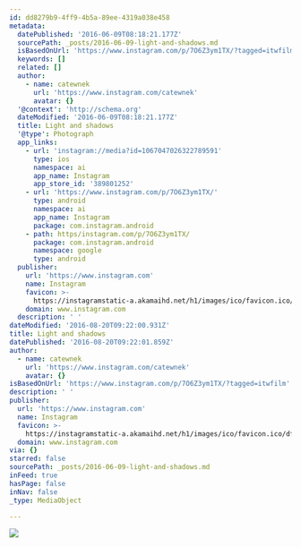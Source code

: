 ```yaml
---
id: dd8279b9-4ff9-4b5a-89ee-4319a038e458
metadata:
  datePublished: '2016-06-09T08:18:21.177Z'
  sourcePath: _posts/2016-06-09-light-and-shadows.md
  isBasedOnUrl: 'https://www.instagram.com/p/7O6Z3ym1TX/?tagged=itwfilm'
  keywords: []
  related: []
  author:
    - name: catewnek
      url: 'https://www.instagram.com/catewnek'
      avatar: {}
  '@context': 'http://schema.org'
  dateModified: '2016-06-09T08:18:21.177Z'
  title: Light and shadows
  '@type': Photograph
  app_links:
    - url: 'instagram://media?id=1067047026322789591'
      type: ios
      namespace: ai
      app_name: Instagram
      app_store_id: '389801252'
    - url: 'https://www.instagram.com/p/7O6Z3ym1TX/'
      type: android
      namespace: ai
      app_name: Instagram
      package: com.instagram.android
    - path: https/instagram.com/p/7O6Z3ym1TX/
      package: com.instagram.android
      namespace: google
      type: android
  publisher:
    url: 'https://www.instagram.com'
    name: Instagram
    favicon: >-
      https://instagramstatic-a.akamaihd.net/h1/images/ico/favicon.ico/dfa85bb1fd63.ico
    domain: www.instagram.com
  description: ' '
dateModified: '2016-08-20T09:22:00.931Z'
title: Light and shadows
datePublished: '2016-08-20T09:22:01.859Z'
author:
  - name: catewnek
    url: 'https://www.instagram.com/catewnek'
    avatar: {}
isBasedOnUrl: 'https://www.instagram.com/p/7O6Z3ym1TX/?tagged=itwfilm'
description: ' '
publisher:
  url: 'https://www.instagram.com'
  name: Instagram
  favicon: >-
    https://instagramstatic-a.akamaihd.net/h1/images/ico/favicon.ico/dfa85bb1fd63.ico
  domain: www.instagram.com
via: {}
starred: false
sourcePath: _posts/2016-06-09-light-and-shadows.md
inFeed: true
hasPage: false
inNav: false
_type: MediaObject

---
```

![](https://s3-us-west-2.amazonaws.com/the-grid-img/p/b21c8776b32262f08f8857fcc8f153838548d1f9.jpg)